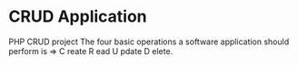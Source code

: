 # CRUD Application
 PHP CRUD project
The four basic operations a software application should perform is =>
C reate 
R ead 
U pdate 
D elete. 
